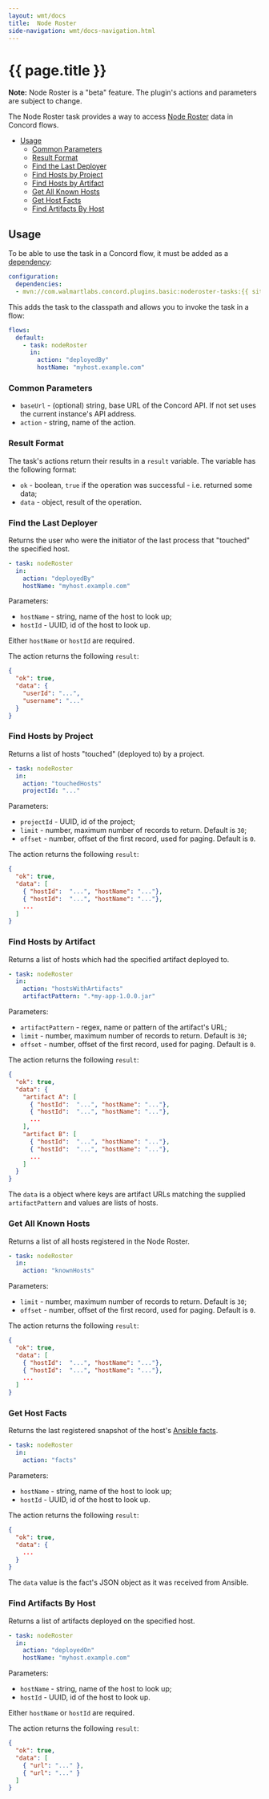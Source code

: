 ```yaml
---
layout: wmt/docs
title:  Node Roster
side-navigation: wmt/docs-navigation.html
---
```


# {{ page.title }}

**Note:** Node Roster is a "beta" feature. The plugin's actions and parameters
are subject to change.

The Node Roster task provides a way to access [Node Roster](../getting-started/node-roster.html)
data in Concord flows.

- [Usage](#usage)
    - [Common Parameters](#common-parameters)
    - [Result Format](#result-format)
    - [Find the Last Deployer](#find-the-last-deployer)
    - [Find Hosts by Project](#find-hosts-by-project)
    - [Find Hosts by Artifact](#find-hosts-by-artifact)
    - [Get All Known Hosts](#get-all-known-hosts)
    - [Get Host Facts](#get-host-facts)
    - [Find Artifacts By Host](#find-artifacts-by-host)

## Usage

To be able to use the task in a Concord flow, it must be added as a
[dependency](../getting-started/concord-dsl.html#dependencies):

```yaml
configuration:
  dependencies:
  - mvn://com.walmartlabs.concord.plugins.basic:noderoster-tasks:{{ site.concord_core_version }}
```

This adds the task to the classpath and allows you to invoke the task in
a flow:

```yaml
flows:
  default:
    - task: nodeRoster
      in:
        action: "deployedBy"
        hostName: "myhost.example.com"
```

### Common Parameters

- `baseUrl` - (optional) string, base URL of the Concord API. If not set uses the
  current instance's API address.
- `action` - string, name of the action.

### Result Format

The task's actions return their results in a `result` variable. The variable
has the following format:

- `ok` - boolean, `true` if the operation was successful - i.e. returned some
  data;
- `data` - object, result of the operation.

### Find the Last Deployer

Returns the user who were the initiator of the last process that "touched" the
specified host.

```yaml
- task: nodeRoster
  in:
    action: "deployedBy"
    hostName: "myhost.example.com"
```

Parameters:
- `hostName` - string, name of the host to look up;
- `hostId` - UUID, id of the host to look up.

Either `hostName` or `hostId` are required.

The action returns the following `result`:

```json
{
  "ok": true,
  "data": {
    "userId": "...",
    "username": "..."
  }
}
```

### Find Hosts by Project

Returns a list of hosts "touched" (deployed to) by a project.

```yaml
- task: nodeRoster
  in:
    action: "touchedHosts"
    projectId: "..."
```

Parameters:
- `projectId` - UUID, id of the project;
- `limit` - number, maximum number of records to return. Default is `30`;
- `offset` - number, offset of the first record, used for paging. Default
  is `0`.

The action returns the following `result`:

```json
{
  "ok": true,
  "data": [
    { "hostId":  "...", "hostName": "..."},
    { "hostId":  "...", "hostName": "..."},
    ...
  ]
}
```

### Find Hosts by Artifact

Returns a list of hosts which had the specified artifact deployed to.

```yaml
- task: nodeRoster
  in:
    action: "hostsWithArtifacts"
    artifactPattern: ".*my-app-1.0.0.jar"
```

Parameters:
- `artifactPattern` - regex, name or pattern of the artifact's URL;
- `limit` - number, maximum number of records to return. Default is `30`;
- `offset` - number, offset of the first record, used for paging. Default
  is `0`.

The action returns the following `result`:

```json
{
  "ok": true,
  "data": {
    "artifact A": [
      { "hostId":  "...", "hostName": "..."},
      { "hostId":  "...", "hostName": "..."},
      ...
    ],
    "artifact B": [
      { "hostId":  "...", "hostName": "..."},
      { "hostId":  "...", "hostName": "..."},
      ...
    ]
  }
}
```

The `data` is a object where keys are artifact URLs matching the supplied
`artifactPattern` and values are lists of hosts. 

### Get All Known Hosts

Returns a list of all hosts registered in the Node Roster.

```yaml
- task: nodeRoster
  in:
    action: "knownHosts"
```

Parameters:
- `limit` - number, maximum number of records to return. Default is `30`;
- `offset` - number, offset of the first record, used for paging. Default
  is `0`.

The action returns the following `result`:

```json
{
  "ok": true,
  "data": [
    { "hostId":  "...", "hostName": "..."},
    { "hostId":  "...", "hostName": "..."},
    ...
  ]
}
```

### Get Host Facts

Returns the last registered snapshot of the host's [Ansible facts](https://docs.ansible.com/ansible/latest/user_guide/playbooks_variables.html#variables-discovered-from-systems-facts).

```yaml
- task: nodeRoster
  in:
    action: "facts"
```

Parameters:
- `hostName` - string, name of the host to look up;
- `hostId` - UUID, id of the host to look up.

The action returns the following `result`:

```json
{
  "ok": true,
  "data": {
    ...
  }
}
```

The `data` value is the fact's JSON object as it was received from Ansible.

### Find Artifacts By Host

Returns a list of artifacts deployed on the specified host.

```yaml
- task: nodeRoster
  in:
    action: "deployedOn"
    hostName: "myhost.example.com"
```

Parameters:
- `hostName` - string, name of the host to look up;
- `hostId` - UUID, id of the host to look up.

Either `hostName` or `hostId` are required.

The action returns the following `result`:

```json
{
  "ok": true,
  "data": [
    { "url": "..." },
    { "url": "..." }
  ]
}
```

